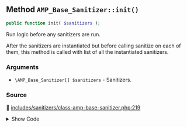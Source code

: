 ## Method `AMP_Base_Sanitizer::init()`

```php
public function init( $sanitizers );
```

Run logic before any sanitizers are run.

After the sanitizers are instantiated but before calling sanitize on each of them, this method is called with list of all the instantiated sanitizers.

### Arguments

* `\AMP_Base_Sanitizer[] $sanitizers` - Sanitizers.

### Source

:link: [includes/sanitizers/class-amp-base-sanitizer.php:219](/includes/sanitizers/class-amp-base-sanitizer.php#L219)

<details>
<summary>Show Code</summary>

```php
public function init( $sanitizers ) {} // phpcs:ignore VariableAnalysis.CodeAnalysis.VariableAnalysis.UnusedVariable
```

</details>
